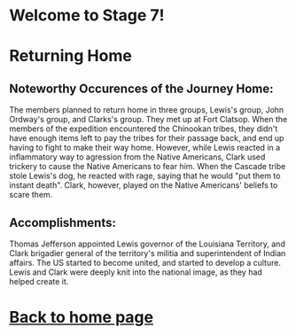 
# Welcome to Stage 7!


# Returning Home

## Noteworthy Occurences of the Journey Home:
The members planned to return home in three groups, Lewis's group, John Ordway's group, and Clarks's group. They met up at Fort Clatsop. When the members of the expedition encountered the Chinookan tribes, they didn't have enough items left to pay the tribes for their passage back, and end up having to fight to make their way home. However, while Lewis reacted in a inflammatory way to agression from the Native Americans, Clark used trickery to cause the Native Americans to fear him. When the Cascade tribe stole Lewis's dog, he reacted with rage, saying that he would "put them to instant death". Clark, however, played on the Native Americans' beliefs to scare them.

## Accomplishments:
Thomas Jefferson appointed Lewis governor of the Louisiana Territory, and Clark brigadier general of the territory's militia and superintendent of Indian affairs. The US started to become united, and started to develop a culture. Lewis and Clark were deeply knit into the national image, as they had helped create it.








# [Back to home page](README.md)
